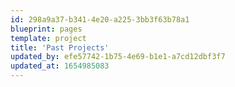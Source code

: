 ```yaml
---
id: 298a9a37-b341-4e20-a225-3bb3f63b78a1
blueprint: pages
template: project
title: 'Past Projects'
updated_by: efe57742-1b75-4e69-b1e1-a7cd12dbf3f7
updated_at: 1654985083
---
```

